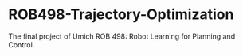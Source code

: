 # ROB498-Trajectory-Optimization
The final project of Umich ROB 498: Robot Learning for Planning and Control
